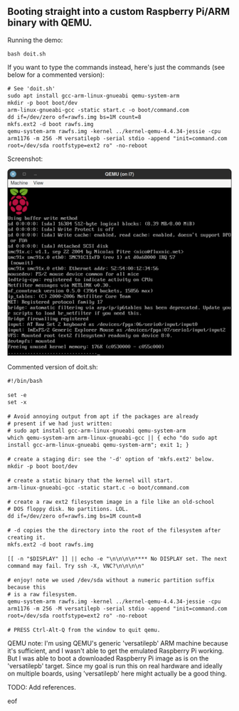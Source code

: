 ## Booting straight into a custom Raspberry Pi/ARM binary with QEMU.

Running the demo:

    bash doit.sh

If you want to type the commands instead, here's just the commands (see below for a
commented version):

    # See 'doit.sh'
    sudo apt install gcc-arm-linux-gnueabi qemu-system-arm
    mkdir -p boot boot/dev
    arm-linux-gnueabi-gcc -static start.c -o boot/command.com
    dd if=/dev/zero of=rawfs.img bs=1M count=8
    mkfs.ext2 -d boot rawfs.img
    qemu-system-arm rawfs.img -kernel ../kernel-qemu-4.4.34-jessie -cpu arm1176 -m 256 -M versatilepb -serial stdio -append "init=command.com root=/dev/sda rootfstype=ext2 ro" -no-reboot

Screenshot:

![Custom binary on QEMU](rpi.png)

Commented version of doit.sh:

    #!/bin/bash

    set -e
    set -x

    # Avoid annoying output from apt if the packages are already
    # present if we had just written:
    # sudo apt install gcc-arm-linux-gnueabi qemu-system-arm
    which qemu-system-arm arm-linux-gnueabi-gcc || { echo "do sudo apt install gcc-arm-linux-gnueabi qemu-system-arm"; exit 1; }

    # create a staging dir: see the '-d' option of 'mkfs.ext2' below.
    mkdir -p boot boot/dev

    # create a static binary that the kernel will start.
    arm-linux-gnueabi-gcc -static start.c -o boot/command.com

    # create a raw ext2 filesystem image in a file like an old-school
    # DOS floppy disk. No partitions. LOL.
    dd if=/dev/zero of=rawfs.img bs=1M count=8

    # -d copies the the directory into the root of the filesystem after creating it.
    mkfs.ext2 -d boot rawfs.img

    [[ -n "$DISPLAY" ]] || echo -e "\n\n\n\n**** No DISPLAY set. The next command may fail. Try ssh -X, VNC?\n\n\n\n"

    # enjoy! note we used /dev/sda without a numeric partition suffix because this
    # is a raw filesystem.
    qemu-system-arm rawfs.img -kernel ../kernel-qemu-4.4.34-jessie -cpu arm1176 -m 256 -M versatilepb -serial stdio -append "init=command.com root=/dev/sda rootfstype=ext2 ro" -no-reboot

    # PRESS Ctrl-Alt-Q from the window to quit qemu.

QEMU note: I'm using QEMU's generic 'versatilepb' ARM machine because it's
sufficient, and I wasn't able to get the emulated Raspberry Pi working. But I
was able to boot a downloaded Raspberry Pi image as is on the 'versatilepb'
target. Since my goal is run this on real hardware and ideally on multiple
boards, using 'versatilepb' here might actually be a good thing.

TODO: Add references.

eof
